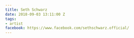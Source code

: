 ```yaml
---
title: Seth Schwarz
date: 2018-09-03 13:11:00 Z
tags:
- artist
facebook: https://www.facebook.com/sethschwarz.official/
---
```


